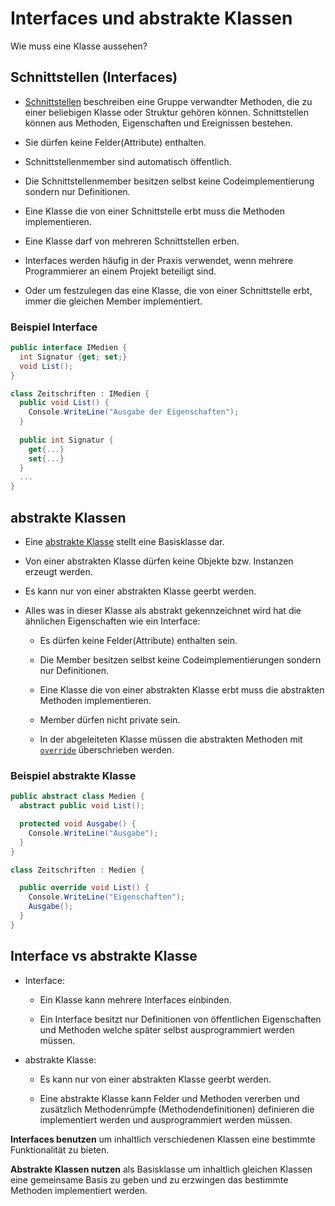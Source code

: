 # Interfaces und abstrakte Klassen

Wie muss eine Klasse aussehen?


<!-- .slide: class="left" -->
## Schnittstellen (Interfaces)

* [Schnittstellen](https://docs.microsoft.com/de-de/dotnet/csharp/language-reference/keywords/interface) beschreiben eine Gruppe verwandter Methoden, die zu einer beliebigen Klasse oder Struktur gehören können. Schnittstellen können aus Methoden, Eigenschaften und Ereignissen bestehen.

* Sie dürfen keine Felder(Attribute) enthalten.

* Schnittstellenmember sind automatisch öffentlich.

* Die Schnittstellenmember besitzen selbst keine Codeimplementierung sondern nur Definitionen.

* Eine Klasse die von einer Schnittstelle erbt muss die Methoden implementieren.

* Eine Klasse darf von mehreren Schnittstellen erben.

* Interfaces werden häufig in der Praxis verwendet, wenn mehrere Programmierer an einem Projekt beteiligt sind.

* Oder um festzulegen das eine Klasse, die von einer Schnittstelle erbt, immer die gleichen Member implementiert.


<!-- .slide: class="left" -->
### Beispiel Interface

```csharp
public interface IMedien {
  int Signatur {get; set;}
  void List();
}

class Zeitschriften : IMedien {
  public void List() {
    Console.WriteLine("Ausgabe der Eigenschaften");
  }
  
  public int Signatur {
    get{...}
    set{...}
  }
  ...
}
```


<!-- .slide: class="left" -->
## abstrakte Klassen

* Eine [abstrakte Klasse](https://docs.microsoft.com/de-de/dotnet/csharp/programming-guide/classes-and-structs/abstract-and-sealed-classes-and-class-members) stellt eine Basisklasse dar.

* Von einer abstrakten Klasse dürfen keine Objekte bzw. Instanzen erzeugt werden.

* Es kann nur von einer abstrakten Klasse geerbt werden.

* Alles was in dieser Klasse als abstrakt gekennzeichnet wird hat die ähnlichen Eigenschaften wie ein Interface:

  * Es dürfen keine Felder(Attribute) enthalten sein.

  * Die Member besitzen selbst keine Codeimplementierungen sondern nur Definitionen.

  * Eine Klasse die von einer abstrakten Klasse erbt muss die abstrakten Methoden implementieren.

  * Member dürfen nicht private sein.

  * In der abgeleiteten Klasse müssen die abstrakten Methoden mit [`override`](https://docs.microsoft.com/de-de/dotnet/csharp/language-reference/keywords/override) überschrieben werden.


<!-- .slide: class="left" -->
### Beispiel abstrakte Klasse
```csharp
public abstract class Medien {
  abstract public void List();

  protected void Ausgabe() {
    Console.WriteLine("Ausgabe");
  }
}

class Zeitschriften : Medien {

  public override void List() {
    Console.WriteLine("Eigenschaften");
    Ausgabe();
  }
}
```


<!-- .slide: class="left" -->
## Interface vs abstrakte Klasse

* Interface:

  * Ein Klasse kann mehrere Interfaces einbinden.

  * Ein Interface besitzt nur Definitionen von öffentlichen Eigenschaften und Methoden welche später selbst ausprogrammiert werden müssen.

* abstrakte Klasse:

  * Es kann nur von einer abstrakten Klasse geerbt werden.

  * Eine abstrakte Klasse kann Felder und Methoden vererben und zusätzlich Methodenrümpfe (Methodendefinitionen) definieren die implementiert werden und ausprogrammiert werden müssen.

**Interfaces benutzen** um inhaltlich verschiedenen Klassen eine bestimmte Funktionalität zu bieten.

**Abstrakte Klassen nutzen** als Basisklasse um inhaltlich gleichen Klassen eine gemeinsame Basis zu geben und zu erzwingen das bestimmte Methoden implementiert
werden.
